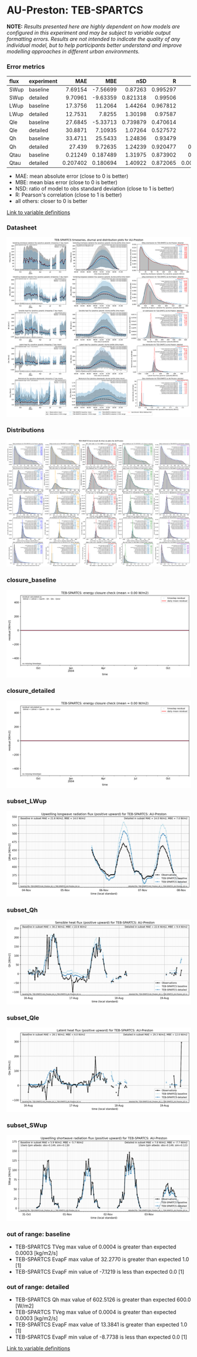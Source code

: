 # AU-Preston: TEB-SPARTCS

**NOTE:** *Results presented here are highly dependent on how models are configured in this experiment and may be subject to variable output formatting errors. Results are not intended to indicate the quality of any individual model, but to help participants better understand and improve modelling approaches in different urban environments.*

### Error metrics

| flux   | experiment   |       MAE |       MBE |      nSD |        R |         5th |      95th |      RMSE |    cRMSE |      AMBE |     1-nSD |        1-R |   nSkewness |   nKurtosis |   Overlap |
|:-------|:-------------|----------:|----------:|---------:|---------:|------------:|----------:|----------:|---------:|----------:|----------:|-----------:|------------:|------------:|----------:|
| SWup   | baseline     |  7.69154  | -7.56699  | 0.87263  | 0.995297 |  1.24463    | 18.5728   | 10.5016   | 0.156305 |  7.56699  | 0.12737   | 0.00470319 |  0.00532037 |   0.0290041 | 0.0840887 |
| SWup   | detailed     |  9.70961  | -9.63359  | 0.821318 | 0.99506  |  1.26137    | 26.3642   | 13.4056   | 0.200105 |  9.63359  | 0.178682  | 0.0049402  |  0.051484   |   0.074311  | 0.0851253 |
| LWup   | baseline     | 17.3756   | 11.2064   | 1.44264  | 0.967812 |  7.49419    | 57.2659   | 25.2048   | 0.5374   | 11.2064   | 0.442637  | 0.0321878  |  0.12411    |   0.113115  | 0.115151  |
| LWup   | detailed     | 12.7531   |  7.8255   | 1.30198  | 0.97587  |  4.5332     | 40.0949   | 18.2505   | 0.392463 |  7.8255   | 0.301982  | 0.0241301  |  0.15353    |   0.287135  | 0.0894369 |
| Qle    | baseline     | 27.6845   | -5.33713  | 0.739879 | 0.470614 | 13.85       | 29.8393   | 48.3359   | 0.922511 |  5.33713  | 0.260121  | 0.529386   |  0.597269   |   0.783722  | 0.269984  |
| Qle    | detailed     | 30.8871   |  7.10935  | 1.07264  | 0.527572 | 12.9227     | 25.4523   | 53.0407   | 1.00934  |  7.10935  | 0.0726442 | 0.472428   |  0.212489   |   0.165849  | 0.171838  |
| Qh     | baseline     | 33.4711   | 25.5433   | 1.24836  | 0.93479  | 14.2156     | 90.8817   | 50.5199   | 0.473806 | 25.5433   | 0.248357  | 0.0652102  |  0.069155   |   0.0874429 | 0.242117  |
| Qh     | detailed     | 27.439    |  9.72635  | 1.24239  | 0.920477 |  0.181143   | 68.4932   | 47.5814   | 0.506309 |  9.72635  | 0.242387  | 0.0795233  |  0.187537   |   0.457569  | 0.0628576 |
| Qtau   | baseline     |  0.21249  |  0.187489 | 1.31975  | 0.873902 |  0.033933   |  0.363041 |  0.286342 | 0.659604 |  0.187489 | 0.319751  | 0.126098   |  0.126224   |   0.137959  | 0.23962   |
| Qtau   | detailed     |  0.207402 |  0.180694 | 1.40922  | 0.872065 |  0.00307257 |  0.419852 |  0.299163 | 0.726666 |  0.180694 | 0.409224  | 0.127935   |  0.160073   |   0.221434  | 0.201558  |

 - MAE: mean absolute error (close to 0 is better)
 - MBE: mean bias error (close to 0 is better)
 - NSD: ratio of model to obs standard deviation (close to 1 is better)
 - R: Pearson's correlation (close to 1 is better)
 - all others: closer to 0 is better

[Link to variable definitions](../modelattrs/variable_definitions.md)

### <a name="datasheet"></a>Datasheet
[![TEB-SPARTCS_AU-Preston_Datasheet.png](TEB-SPARTCS_AU-Preston_Datasheet.png)](TEB-SPARTCS_AU-Preston_Datasheet.png)

### <a name="distributions"></a>Distributions
[![TEB-SPARTCS_AU-Preston_Distributions.png](TEB-SPARTCS_AU-Preston_Distributions.png)](TEB-SPARTCS_AU-Preston_Distributions.png)

### <a name="closure_baseline"></a>closure_baseline
[![TEB-SPARTCS_AU-Preston_closure_baseline.png](TEB-SPARTCS_AU-Preston_closure_baseline.png)](TEB-SPARTCS_AU-Preston_closure_baseline.png)

### <a name="closure_detailed"></a>closure_detailed
[![TEB-SPARTCS_AU-Preston_closure_detailed.png](TEB-SPARTCS_AU-Preston_closure_detailed.png)](TEB-SPARTCS_AU-Preston_closure_detailed.png)

### <a name="subset_lwup"></a>subset_LWup
[![TEB-SPARTCS_AU-Preston_subset_LWup.png](TEB-SPARTCS_AU-Preston_subset_LWup.png)](TEB-SPARTCS_AU-Preston_subset_LWup.png)

### <a name="subset_qh"></a>subset_Qh
[![TEB-SPARTCS_AU-Preston_subset_Qh.png](TEB-SPARTCS_AU-Preston_subset_Qh.png)](TEB-SPARTCS_AU-Preston_subset_Qh.png)

### <a name="subset_qle"></a>subset_Qle
[![TEB-SPARTCS_AU-Preston_subset_Qle.png](TEB-SPARTCS_AU-Preston_subset_Qle.png)](TEB-SPARTCS_AU-Preston_subset_Qle.png)

### <a name="subset_swup"></a>subset_SWup
[![TEB-SPARTCS_AU-Preston_subset_SWup.png](TEB-SPARTCS_AU-Preston_subset_SWup.png)](TEB-SPARTCS_AU-Preston_subset_SWup.png)

### out of range: baseline

 - TEB-SPARTCS TVeg max value of 0.0004 is greater than expected 0.0003 [kg/m2/s]
 - TEB-SPARTCS EvapF max value of 32.2770 is greater than expected 1.0 [1]
 - TEB-SPARTCS EvapF min value of -7.1219 is less than expected 0.0 [1]

### out of range: detailed

 - TEB-SPARTCS Qh max value of 602.5126 is greater than expected 600.0 [W/m2]
 - TEB-SPARTCS TVeg max value of 0.0004 is greater than expected 0.0003 [kg/m2/s]
 - TEB-SPARTCS EvapF max value of 13.3841 is greater than expected 1.0 [1]
 - TEB-SPARTCS EvapF min value of -8.7738 is less than expected 0.0 [1]


[Link to variable definitions](../modelattrs/variable_definitions.md)

